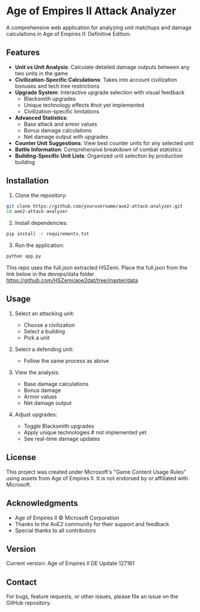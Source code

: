 # Age of Empires II Attack Analyzer

A comprehensive web application for analyzing unit matchups and damage calculations in Age of Empires II: Definitive Edition.

## Features

- **Unit vs Unit Analysis**: Calculate detailed damage outputs between any two units in the game
- **Civilization-Specific Calculations**: Takes into account civilization bonuses and tech tree restrictions
- **Upgrade System**: Interactive upgrade selection with visual feedback
  - Blacksmith upgrades
  - Unique technology effects #not yet implemented 
  - Civilization-specific limitations
- **Advanced Statistics**:
  - Base attack and armor values
  - Bonus damage calculations
  - Net damage output with upgrades
- **Counter Unit Suggestions**: View best counter units for any selected unit
- **Battle Information**: Comprehensive breakdown of combat statistics
- **Building-Specific Unit Lists**: Organized unit selection by production building

## Installation

1. Clone the repository:
```bash
git clone https://github.com/yourusername/aoe2-attack-analyzer.git
cd aoe2-attack-analyzer
```

2. Install dependencies:
```bash
pip install -r requirements.txt
```

3. Run the application:
```bash
python app.py
```

This repo uses the full.json extracted HSZemi. Place the full.json from the link below in the devops/data folder
 https://github.com/HSZemi/aoe2dat/tree/master/data

## Usage

1. Select an attacking unit:
   - Choose a civilization
   - Select a building
   - Pick a unit

2. Select a defending unit:
   - Follow the same process as above

3. View the analysis:
   - Base damage calculations
   - Bonus damage
   - Armor values
   - Net damage output

4. Adjust upgrades:
   - Toggle Blacksmith upgrades
   - Apply unique technologies # not implemented yet
   - See real-time damage updates


## License

This project was created under Microsoft's "Game Content Usage Rules" using assets from Age of Empires II. It is not endorsed by or affiliated with Microsoft.

## Acknowledgments

- Age of Empires II © Microsoft Corporation
- Thanks to the AoE2 community for their support and feedback
- Special thanks to all contributors

## Version

Current version: Age of Empires II DE Update 127161

## Contact

For bugs, feature requests, or other issues, please file an issue on the GitHub repository.

